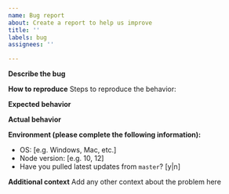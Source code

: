 ```yaml
---
name: Bug report
about: Create a report to help us improve
title: ''
labels: bug
assignees: ''

---
```


**Describe the bug**
<!-- A clear and concise description of what the bug is. -->

**How to reproduce**
Steps to reproduce the behavior:

<!--
1. Run this command `!blah blah blah`
2. Click on 'abc', or do 'xyz', etc.
3. See error in console
-->

**Expected behavior**
<!-- A clear and concise description of what you expected to happen. -->

**Actual behavior**
<!-- Description of what *actually* happens -->
<!--
Including, but not limited to:
- Message replies from the bot
- Console/terminal output
- Screenshots
-->

**Environment (please complete the following information):**
 - OS: [e.g. Windows, Mac, etc.]
 - Node version: [e.g. 10, 12]
 - Have you pulled latest updates from `master`?  [y|n]

**Additional context**
Add any other context about the problem here
